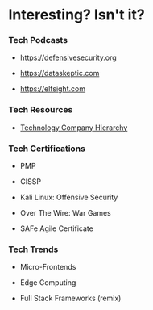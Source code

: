 # Interesting? Isn't it?

### Tech Podcasts

- https://defensivesecurity.org

- https://dataskeptic.com

- https://elfsight.com

### Tech Resources

- [Technology Company Hierarchy](https://www.hierarchystructure.com/technology-company-hierarchy/)

### Tech Certifications

- PMP

- CISSP

- Kali Linux: Offensive Security

- Over The Wire: War Games

- SAFe Agile Certificate


### Tech Trends

- Micro-Frontends

- Edge Computing

- Full Stack Frameworks (remix)


